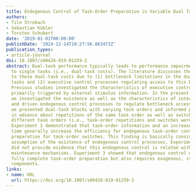 ```yaml
---
title: Endogenous Control of Task-Order Preparation in Variable Dual Tasks
authors:
- Tilo Strobach
- Sebastian Kübler
- Torsten Schubert
date: '2019-01-01T00:00:00'
publishDate: '2024-12-24T10:27:56.863473Z'
publication_types:
- article-journal
doi: 10.1007/s00426-019-01259-2
abstract: Dual-task performance typically leads to performance impairments in comparison
  to single tasks (i.e., dual-task costs). The literature discusses the contribution
  to these dual-task costs due to (1) bottleneck limitations in the dual-component
  tasks and (2) executive control processes regulating access to this bottleneck.
  Previous studies investigated the characteristics of executive control processes
  primarily triggered by external stimulus information. In the present study, however,
  we investigated the existence as well as the characteristics of internally triggered
  and driven endogenous control processes to regulate bottleneck access. In detail,
  we presented dual-task blocks with varying task orders and informed participants
  in advance about repetitions of the same task order as well as switches between
  different task orders (i.e., task-order repetitions and switches were predictable).
  Experiment 1 demonstrated that task-order information and an increased preparation
  time generally increase the efficiency for endogenous task-order control and improves
  preparation for task-order switches. This finding is basically consistent with the
  assumption of the existence of endogenous control processes. Experiment 2, however,
  did not provide evidence that this endogenous control is related with working-memory
  maintenance mechanisms. Experiment 3 showed that endogenous control does not only
  fully complete task-order preparation but also requires exogenous, stimulus-driven
  components.
links:
- name: URL
  url: https://doi.org/10.1007/s00426-019-01259-2
---
```

